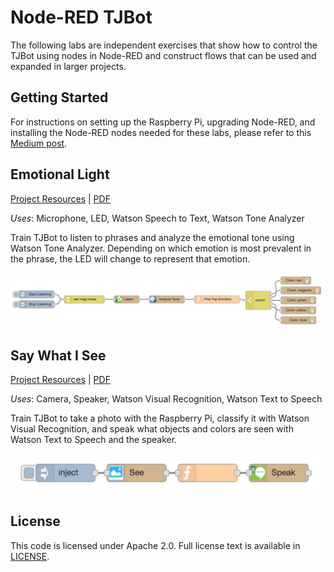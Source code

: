 # Node-RED TJBot

The following labs are independent exercises that show how to control the TJBot using nodes in Node-RED and construct flows that can be used and expanded in larger projects.

## Getting Started

For instructions on setting up the Raspberry Pi, upgrading Node-RED, and installing the Node-RED nodes needed for these labs, please refer to this [Medium post](https://medium.com/@jeancarlbisson/how-to-train-your-tjbot-in-node-red-88bfb3bbe0ab).

## Emotional Light

[Project Resources](emotional-light) | [PDF](emotional-light/node-red-emotional-light.pdf)

_Uses_: Microphone, LED, Watson Speech to Text, Watson Tone Analyzer

Train TJBot to listen to phrases and analyze the emotional tone using Watson Tone Analyzer. Depending on which emotion is most prevalent in the phrase, the LED will change to represent that emotion.

![](emotional-light/assets/flow.png)

## Say What I See

[Project Resources](say-what-i-see) | [PDF](say-what-i-see/node-red-say-what-i-see.pdf)

_Uses_: Camera, Speaker, Watson Visual Recognition, Watson Text to Speech

Train TJBot to take a photo with the Raspberry Pi, classify it with Watson Visual Recognition, and speak what objects and colors are seen with Watson Text to Speech and the speaker.

![](say-what-i-see/assets/flow.png) 

## License

This code is licensed under Apache 2.0. Full license text is available in [LICENSE](LICENSE).
